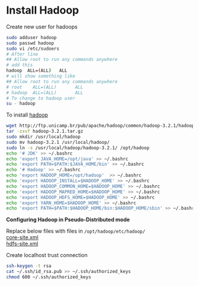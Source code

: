 # Install Hadoop

Create new user for hadoops

```bash
sudo adduser hadoop
sudo passwd hadoop
sudo vi /etc/sudoers
# After line
## Allow root to run any commands anywhere
# add this
hadoop  ALL=(ALL)   ALL
# will show something like
## Allow root to run any commands anywhere
# root    ALL=(ALL)       ALL
# hadoop  ALL=(ALL)       ALL
# To change to hadoop user
su - hadoop
```

To install [hadoop](https://hadoop.apache.org/)

```bash
wget http://ftp.unicamp.br/pub/apache/hadoop/common/hadoop-3.2.1/hadoop-3.2.1.tar.gz
tar -zxvf hadoop-3.2.1.tar.gz
sudo mkdir /usr/local/hadoop
sudo mv hadoop-3.2.1 /usr/local/hadoop/
sudo ln -s /usr/local/hadoop/hadoop-3.2.1/ /opt/hadoop
echo '# JDK' >> ~/.bashrc
echo 'export JAVA_HOME=/opt/java' >> ~/.bashrc
echo 'export PATH=$PATH:$JAVA_HOME/bin' >> ~/.bashrc
echo '# Hadoop' >> ~/.bashrc
echo 'export HADOOP_HOME=/opt/hadoop'  >> ~/.bashrc
echo 'export HADOOP_INSTALL=$HADOOP_HOME' >> ~/.bashrc
echo 'export HADOOP_COMMON_HOME=$HADOOP_HOME' >> ~/.bashrc
echo 'export HADOOP_MAPRED_HOME=$HADOOP_HOME' >> ~/.bashrc
echo 'export HADOOP_HDFS_HOME=$HADOOP_HOME' >> ~/.bashrc
echo 'export YARN_HOME=$HADOOP_HOME' >> ~/.bashrc
echo 'export PATH=$PATH:$HADOOP_HOME/bin:$HADOOP_HOME/sbin' >> ~/.bashrc
```

**Configuring Hadoop in Pseudo-Distributed mode**

Replace below files with files in `/opt/hadoop/etc/hadoop/`<br>
[core-site.xml](../hadoop/core-site.xml)<br>
[hdfs-site.xml](../hadoop/hdfs-site.xml)

Create localhost trust connection

```bash
ssh-keygen -t rsa
cat ~/.ssh/id_rsa.pub >> ~/.ssh/authorized_keys
chmod 600 ~/.ssh/authorized_keys
```
